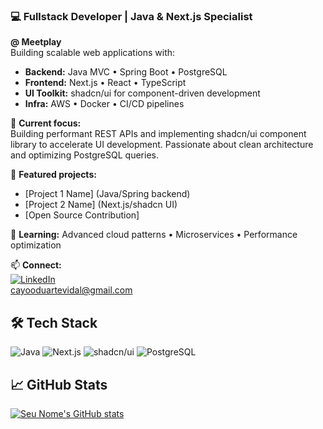 ### 💻 Fullstack Developer | Java & Next.js Specialist
**@ Meetplay**  
Building scalable web applications with:
- **Backend:** Java MVC • Spring Boot • PostgreSQL
- **Frontend:** Next.js • React • TypeScript
- **UI Toolkit:** shadcn/ui for component-driven development
- **Infra:** AWS • Docker • CI/CD pipelines

🔧 **Current focus:**  
Building performant REST APIs and implementing shadcn/ui component library to accelerate UI development. Passionate about clean architecture and optimizing PostgreSQL queries.

📂 **Featured projects:**  
- [Project 1 Name] (Java/Spring backend)
- [Project 2 Name] (Next.js/shadcn UI)
- [Open Source Contribution]

🌱 **Learning:** Advanced cloud patterns • Microservices • Performance optimization

📫 **Connect:**  
[![LinkedIn](https://img.shields.io/badge/-LinkedIn-blue?style=flat&logo=linkedin)](https://linkedin.com/in/seuperfil)  
cayooduartevidal@gmail.com

## 🛠️ Tech Stack
![Java](https://img.shields.io/badge/Java-ED8B00?style=flat&logo=java)
![Next.js](https://img.shields.io/badge/Next.js-000000?style=flat&logo=nextdotjs)
![shadcn/ui](https://img.shields.io/badge/shadcn/ui-000000?style=flat&logo=react)
![PostgreSQL](https://img.shields.io/badge/PostgreSQL-316192?style=flat&logo=postgresql)

## 📈 GitHub Stats
[![Seu Nome's GitHub stats](https://github-readme-stats.vercel.app/api?username=Cduartev&show_icons=true&theme=dark)](https://github.com/Cduartev)
